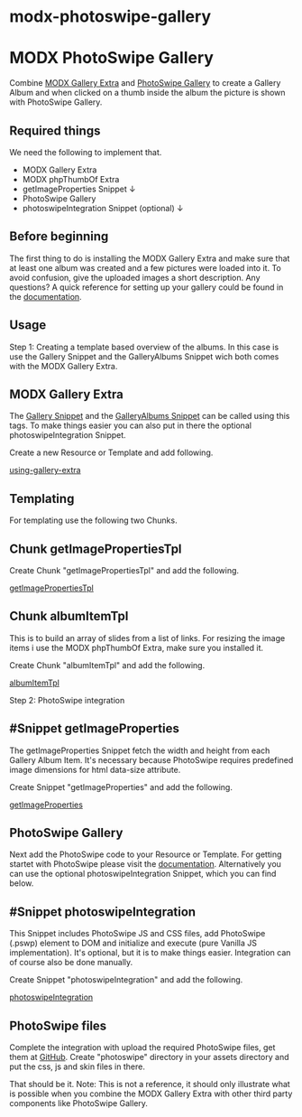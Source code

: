 # modx-photoswipe-gallery

<h1>MODX PhotoSwipe Gallery</h1>

Combine [MODX Gallery Extra](https://docs.modx.com/current/en/extras/gallery/index) and [PhotoSwipe Gallery](http://www.photoswipe.com/) to create a Gallery Album and when clicked
on a thumb inside the album the picture is shown with PhotoSwipe Gallery.

<h2>Required things</h2>

We need the following to implement that.

- MODX Gallery Extra
- MODX phpThumbOf Extra
- getImageProperties Snippet ↓
- PhotoSwipe Gallery
- photoswipeIntegration Snippet (optional) ↓

<h2>Before beginning</h2>

The first thing to do is installing the MODX Gallery Extra and make sure that at least one album was created and a few pictures were loaded into it. To avoid confusion, give the uploaded images a short description. Any questions? A quick reference for setting up your gallery could be found in the [documentation](https://docs.modx.com/current/en/extras/gallery/gallery.setting-up-your-gallery).

<h2>Usage</h2>

Step 1: Creating a template based overview of the albums. In this case is use the Gallery Snippet and the GalleryAlbums Snippet wich both comes with the MODX Gallery Extra.

<h2>MODX Gallery Extra</h2>

The [Gallery Snippet](https://docs.modx.com/current/en/extras/gallery/gallery) and the [GalleryAlbums Snippet](https://docs.modx.com/current/en/extras/gallery/gallery.galleryalbums)  can be called using this tags. To make things easier you can also put in there the optional photoswipeIntegration Snippet.

Create a new Resource or Template and add following.

[using-gallery-extra](example/using-gallery-extra)

<h2>Templating</h2>

For templating use the following two Chunks.

<h2>Chunk getImagePropertiesTpl</h2>

Create Chunk "getImagePropertiesTpl" and add the following.

[getImagePropertiesTpl](chunks/getImagePropertiesTpl)

<h2>Chunk albumItemTpl</h2>

This is to build an array of slides from a list of links. For resizing the image items i use the MODX phpThumbOf Extra, make sure you installed it.

Create Chunk "albumItemTpl" and add the following.

[albumItemTpl](chunks/albumItemTpl)

Step 2: PhotoSwipe integration

<h2>#Snippet getImageProperties</h2>

The getImageProperties Snippet fetch the width and height from each Gallery Album Item. It's necessary because PhotoSwipe requires predefined image dimensions for html data-size attribute.

Create Snippet "getImageProperties" and add the following.

[getImageProperties](snippets/getImageProperties)

<h2>PhotoSwipe Gallery</h2>

Next add the PhotoSwipe code to your Resource or Template. For getting startet with PhotoSwipe please visit the [documentation](https://photoswipe.com/documentation/getting-started.html). Alternatively you can use the optional photoswipeIntegration Snippet, which you can find below.

<h2>#Snippet photoswipeIntegration</h2>

This Snippet includes PhotoSwipe JS and CSS files, add PhotoSwipe (.pswp) element to DOM and initialize and execute (pure Vanilla JS implementation). It's optional, but it is to make things easier. Integration can of course also be done manually.

Create Snippet "photoswipeIntegration" and add the following.

[photoswipeIntegration](snippets/photoswipeIntegration)

<h2>PhotoSwipe files</h2>

Complete the integration with upload the required PhotoSwipe files, get them at [GitHub](https://github.com/dimsemenov/photoswipe). Create "photoswipe" directory in your assets directory and put the css, js and skin files in there.

That should be it. Note: This is not a reference, it should only illustrate what is possible when you combine the MODX Gallery Extra with other third party components like PhotoSwipe Gallery.
